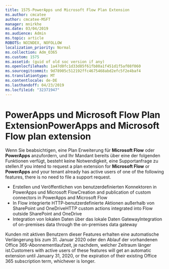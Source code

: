 ```yaml
---
title: 1575-PowerApps und Microsoft Flow Plan Extension
ms.author: cmcatee
author: cmcatee-MSFT
manager: mnirkhe
ms.date: 03/04/2019
ms.audience: Admin
ms.topic: article
ROBOTS: NOINDEX, NOFOLLOW
localization_priority: Normal
ms.collection: Adm_O365
ms.custom: 1575
ms.assetid: (guid of old soc version if any)
ms.openlocfilehash: 1a47d0fc1d33d85f61fb80a1f451d1f5af08f060
ms.sourcegitcommit: 9d78905c512192ffc4675468abd2efc5f2e4baf4
ms.translationtype: MT
ms.contentlocale: de-DE
ms.lasthandoff: 04/23/2019
ms.locfileid: "32371947"
---
```

# <a name="powerapps-and-microsoft-flow-plan-extension"></a><span data-ttu-id="d235c-102">PowerApps und Microsoft Flow Plan Extension</span><span class="sxs-lookup"><span data-stu-id="d235c-102">PowerApps and Microsoft Flow plan extension</span></span>

<span data-ttu-id="d235c-103">Wenn Sie beabsichtigen, eine Plan Erweiterung für **Microsoft Flow** oder **PowerApps** anzufordern, und Ihr Mandant bereits über eine der folgenden Funktionen verfügt, besteht keine Notwendigkeit, eine Supportanfrage zu stellen.</span><span class="sxs-lookup"><span data-stu-id="d235c-103">If you intend to request a plan extension for **Microsoft Flow** or **PowerApps** and your tenant already has active users of one of the following features, there is no need to file a support request.</span></span>

- <span data-ttu-id="d235c-104">Erstellen und Veröffentlichen von benutzerdefinierten Konnektoren in PowerApps und Microsoft Flow</span><span class="sxs-lookup"><span data-stu-id="d235c-104">Creation and publication of custom connectors in PowerApps and Microsoft Flow</span></span>
- <span data-ttu-id="d235c-105">In Flow integrierte HTTP-benutzerdefinierte Aktionen außerhalb von SharePoint und OneDrive</span><span class="sxs-lookup"><span data-stu-id="d235c-105">HTTP custom actions integrated into Flow outside SharePoint and OneDrive</span></span>
- <span data-ttu-id="d235c-106">Integration von lokalen Daten über das lokale Daten Gateway</span><span class="sxs-lookup"><span data-stu-id="d235c-106">Integration of on-premises data through the on-premises  data gateway</span></span>

<span data-ttu-id="d235c-107">Kunden mit aktiven Benutzern dieser Features erhalten eine automatische Verlängerung bis zum 31. Januar 2020 oder den Ablauf der vorhandenen Office 365-Abonnementlaufzeit, je nachdem, welcher Zeitraum länger ist.</span><span class="sxs-lookup"><span data-stu-id="d235c-107">Customers with active users of these features will get an automatic extension until January 31, 2020, or the expiration of their existing Office 365 subscription term, whichever is longer.</span></span>